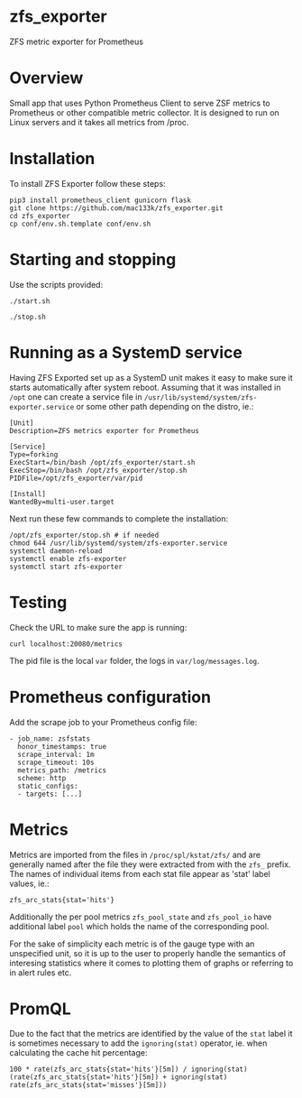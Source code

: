# zfs_exporter
ZFS metric exporter for Prometheus

# Overview
Small app that uses Python Prometheus Client to serve ZSF metrics to Prometheus or other compatible metric collector. It is designed to run on Linux servers and it takes all metrics from /proc.

# Installation
To install ZFS Exporter follow these steps:

```
pip3 install prometheus_client gunicorn flask
git clone https://github.com/mac133k/zfs_exporter.git
cd zfs_exporter
cp conf/env.sh.template conf/env.sh
```
 
# Starting and stopping
Use the scripts provided:
```
./start.sh
```
```
./stop.sh
```

# Running as a SystemD service
Having ZFS Exported set up as a SystemD unit makes it easy to make sure it starts automatically after system reboot. Assuming that it was installed in `/opt` one can create a service file in `/usr/lib/systemd/system/zfs-exporter.service` or some other path depending on the distro, ie.:
```
[Unit]
Description=ZFS metrics exporter for Prometheus

[Service]
Type=forking
ExecStart=/bin/bash /opt/zfs_exporter/start.sh
ExecStop=/bin/bash /opt/zfs_exporter/stop.sh
PIDFile=/opt/zfs_exporter/var/pid

[Install]
WantedBy=multi-user.target
```

Next run these few commands to complete the installation:
```
/opt/zfs_exporter/stop.sh # if needed
chmod 644 /usr/lib/systemd/system/zfs-exporter.service
systemctl daemon-reload
systemctl enable zfs-exporter
systemctl start zfs-exporter
```

# Testing
Check the URL to make sure the app is running:
```
curl localhost:20080/metrics
```
The pid file is the local `var` folder, the logs in `var/log/messages.log`.

# Prometheus configuration
Add the scrape job to your Prometheus config file:
```
- job_name: zsfstats
  honor_timestamps: true
  scrape_interval: 1m
  scrape_timeout: 10s
  metrics_path: /metrics
  scheme: http
  static_configs:
  - targets: [...]
```

# Metrics
Metrics are imported from the files in `/proc/spl/kstat/zfs/` and are generally named after the file they were extracted from with the `zfs_` prefix. The names of individual items from each stat file appear as 'stat' label values, ie.:
```
zfs_arc_stats{stat='hits'}
```
Additionally the per pool metrics `zfs_pool_state` and `zfs_pool_io` have additional label `pool` which holds the name of the corresponding pool. 

For the sake of simplicity each metric is of the gauge type with an unspecified unit, so it is up to the user to properly handle the semantics of interesing statistics where it comes to plotting them of graphs or referring to in alert rules etc.

# PromQL
Due to the fact that the metrics are identified by the value of the `stat` label it is sometimes necessary to add the `ignoring(stat)` operator, ie. when calculating the cache hit percentage:
```
100 * rate(zfs_arc_stats{stat='hits'}[5m]) / ignoring(stat) (rate(zfs_arc_stats{stat='hits'}[5m]) + ignoring(stat) rate(zfs_arc_stats{stat='misses'}[5m]))
```

